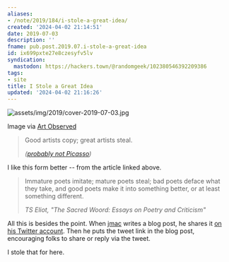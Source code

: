 ```yaml
---
aliases:
- /note/2019/184/i-stole-a-great-idea/
created: '2024-04-02 21:14:51'
date: 2019-07-03
description: ''
fname: pub.post.2019.07.i-stole-a-great-idea
id: ix699pxte27e8czesyfv5lv
syndication:
  mastodon: https://hackers.town/@randomgeek/102380546392209386
tags:
- site
title: I Stole a Great Idea
updated: '2024-04-02 21:16:26'
---
```


![assets/img/2019/cover-2019-07-03.jpg](assets/img/2019/cover-2019-07-03.jpg "Picasso's studio circa 1912")

Image via [Art Observed](http://artobserved.com/2011/03/go-see-new-york-picasso-guitars-1912-1914-at-the-moma-through-june-06-2011/)

> Good artists copy; great artists steal.
>
> <cite>([probably not Picasso](https://quoteinvestigator.com/2013/03/06/artists-steal/))</cite>

I like this form better -- from the article linked above.

> Immature poets imitate; mature poets steal; bad poets deface what they take,
> and good poets make it into something better, or at least something different.
>
> <cite>TS Eliot, "The Sacred Woord: Essays on Poetry and Criticism"</cite>

All this is besides the point. When [jmac](https://jmac.org/) writes a blog post, he shares it [on his Twitter account](https://twitter.com/jmacdotorg). Then he puts the tweet link in the blog post, encouraging folks to share or reply via the tweet.

I stole that for here.